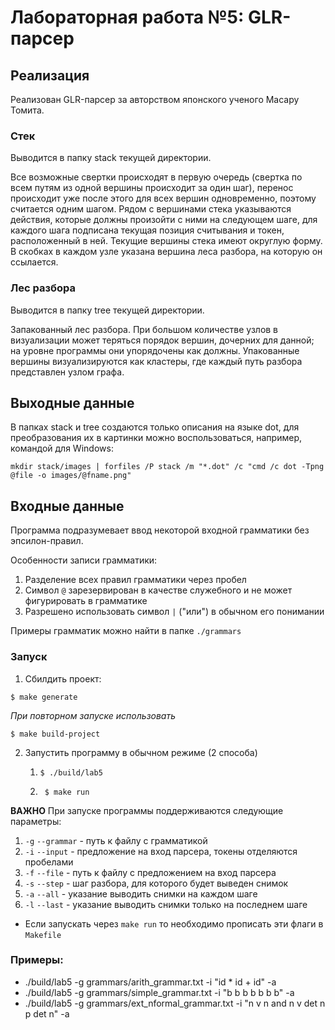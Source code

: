 # Лабораторная работа №5: GLR-парсер

## Реализация

Реализован GLR-парсер за авторством японского ученого Масару Томита. 

### Стек
Выводится в папку stack текущей директории.

Все возможные свертки происходят в первую очередь (свертка по всем путям из одной вершины происходит за один шаг), перенос происходит уже после этого для всех вершин одновременно, поэтому считается одним шагом. Рядом с вершинами стека указываются действия, которые должны произойти с ними на следующем шаге, для каждого шага подписана текущая позиция считывания и токен, расположенный в ней. Текущие вершины стека имеют округлую форму. В скобках в каждом узле указана вершина леса разбора, на которую он ссылается. 

### Лес разбора
Выводится в папку tree текущей директории.

Запакованный лес разбора. При большом количестве узлов в визуализации может теряться порядок вершин, дочерних для данной; на уровне программы они упорядочены как должны. Упакованные вершины визуализируются как кластеры, где каждый путь разбора представлен узлом графа.

## Выходные данные

В папках stack и tree создаются только описания на языке dot, для преобразования их в картинки можно воспользоваться, например, командой для Windows:
```
mkdir stack/images | forfiles /P stack /m "*.dot" /c "cmd /c dot -Tpng @file -o images/@fname.png"
```

## Входные данные

Программа подразумевает ввод некоторой входной грамматики без эпсилон-правил.

Особенности записи грамматики:
1) Разделение всех правил грамматики через пробел
2) Символ `@` зарезервирован в качестве служебного и не может фигурировать в грамматике
3) Разрешено использовать символ `|` ("или") в обычном его понимании

Примеры грамматик можно найти в папке `./grammars`

### Запуск

1) Сбилдить проект:
```
$ make generate
```
*При повторном запуске использовать*
```
$ make build-project
```
2) Запустить программу в обычном режиме (2 способа)
    1) ```
       $ ./build/lab5
       ```
    2) ```
        $ make run 
       ```
**ВАЖНО** При запуске программы поддерживаются следующие параметры:

1) `-g` `--grammar` - путь к файлу с грамматикой
2) `-i` `--input` - предложение на вход парсера, токены отделяются пробелами
3) `-f` `--file` - путь к файлу с предложением на вход парсера
4) `-s` `--step` - шаг разбора, для которого будет выведен снимок
5) `-a` `--all` - указание выводить снимки на каждом шаге
6) `-l` `--last` - указание выводить снимки только на последнем шаге

* Если запускать через `make run` то необходимо прописать эти флаги в `Makefile`

### Примеры:
- ./build/lab5 -g grammars/arith_grammar.txt -i "id * id + id" -a
- ./build/lab5 -g grammars/simple_grammar.txt -i "b b b b b b b" -a
- ./build/lab5 -g grammars/ext_nformal_grammar.txt -i "n v n and n v det n p det n" -a
